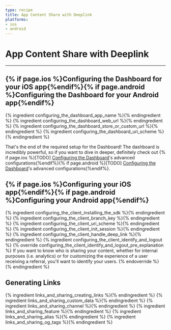 ```yaml
---
type: recipe
title: App Content Share with Deeplink
platforms:
- ios
- android
---
```


# App Content Share with Deeplink

------

## {% if page.ios %}Configuring the Dashboard for your iOS app{%endif%}{% if page.android %}Configuring the Dashboard for your Android app{%endif%}
{% ingredient configuring_the_dashboard_app_name %}{% endingredient %}
{% ingredient configuring_the_dashboard_web_url %}{% endingredient %}
{% ingredient configuring_the_dashboard_store_or_custom_url %}{% endingredient %}
{% ingredient configuring_the_dashboard_uri_scheme %}{% endingredient %}

That's the end of the required setup for the Dashboard! The dashboard is incredibly powerful, so if you want to dive in deeper, definitely check out {% if page.ios %}[TODO] [Configuring the Dashboard](/ingredients/configuring_the_dashboard/ios/index.html#advanced)'s advanced configurations{%endif%}{% if page.android %}[TODO] [Configuring the Dashboard](/ingredients/configuring_the_dashboard/android/index.html#advanced)'s advanced configurations{%endif%}.
<!--- /Configuring the Dashboard-->


## {% if page.ios %}Configuring your iOS app{%endif%}{% if page.android %}Configuring your Android app{%endif%}
{% ingredient configuring_the_client_installing_the_sdk %}{% endingredient %}
{% ingredient configuring_the_client_branch_key %}{% endingredient %}
{% ingredient configuring_the_client_uri_scheme %}{% endingredient %}
{% ingredient configuring_the_client_init_session %}{% endingredient %}
{% ingredient configuring_the_client_handle_deep_link %}{% endingredient %}
{% ingredient configuring_the_client_identify_and_logout %}
	{% override configuring_the_client_identify_and_logout_pre_explanation %}
If you want to know who is sharing your content, whether for internal purposes (i.e. analytics) or for customizing the experience of a user receiving a referral, you'll want to identify your users.
	{% endoverride %}
{% endingredient %}
<!--- /Configuring the Client-->


## Generating Links
{% ingredient links_and_sharing_creating_links %}{% endingredient %}
{% ingredient links_and_sharing_custom_data %}{% endingredient %}
{% ingredient links_and_sharing_channel %}{% endingredient %}
{% ingredient links_and_sharing_feature %}{% endingredient %}
{% ingredient links_and_sharing_alias %}{% endingredient %}
{% ingredient links_and_sharing_og_tags %}{% endingredient %}
<!--- /Links and Sharing-->
